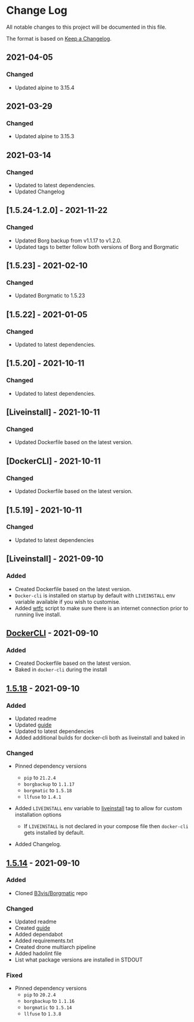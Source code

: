 
# Change Log
All notable changes to this project will be documented in this file.
 
The format is based on [Keep a Changelog](http://keepachangelog.com/).

## 2021-04-05

### Changed

- Updated alpine to 3.15.4
 
## 2021-03-29

### Changed

- Updated alpine to 3.15.3

## 2021-03-14

### Changed

- Updated to latest dependencies.
- Updated Changelog

## [1.5.24-1.2.0] - 2021-11-22

### Changed

- Updated Borg backup from v1.1.17 to v1.2.0.
- Updated tags to better follow both versions of Borg and Borgmatic

## [1.5.23] - 2021-02-10

### Changed

- Updated Borgmatic to 1.5.23

## [1.5.22] - 2021-01-05
  
### Changed
 
- Updated to latest dependencies.

## [1.5.20] - 2021-10-11
  
### Changed
 
- Updated to latest dependencies.

## [Liveinstall] - 2021-10-11
  
### Changed

- Updated Dockerfile based on the latest version.

## [DockerCLI] - 2021-10-11
  
### Changed

- Updated Dockerfile based on the latest version.

## [1.5.19] - 2021-10-11
  
### Changed
 
- Updated to latest dependencies


## [Liveinstall] - 2021-09-10
  
### Added

- Created Dockerfile based on the latest version.
- `Docker-cli` is installed on startup by default with `LIVEINSTALL` env variable available if you wish to customise.
- Added [wtfc](https://github.com/typekpb/wtfc) script to make sure there is an internet connection prior to running live install.

## [DockerCLI](https://hub.docker.com/layers/164828805/modem7/borgmatic-docker/dockercli/images/sha256-992eeb053c59ad5cc953a4e96c3d702d32bb903b419463a27df9002e8a7f58fd?context=repo) - 2021-09-10
  
### Added

- Created Dockerfile based on the latest version.
- Baked in `docker-cli` during the install

## [1.5.18](https://hub.docker.com/layers/164830365/modem7/borgmatic-docker/1.5.18/images/sha256-12ad2daab8a13192908d9b5f37d7a5c0df1e76c87598bbf330f27c0fc11f78c4?context=repo) - 2021-09-10
  
### Added
 
- Updated readme
- Updated [guide](https://www.modem7.com/books/docker-backup/page/backup-docker-using-borgmatic)
- Updated to latest dependencies
- Added additional builds for docker-cli both as liveinstall and baked in

### Changed
  
- Pinned dependency versions
  - `pip` to `21.2.4`
  - `borgbackup` to `1.1.17`
  - `borgmatic` to `1.5.18`
  - `llfuse` to `1.4.1`

- Added `LIVEINSTALL` env variable to [liveinstall](https://hub.docker.com/layers/164828783/modem7/borgmatic-docker/liveinstall/images/sha256-9d53d2f4f00b7cf1e468db4a1ec10ac3698e0e61a7c0e666d6ac7954fc7f3aa2?context=repo) tag to allow for custom installation options
  - If `LIVEINSTALL` is not declared in your compose file then `docker-cli` gets installed by default. 

- Added Changelog.
 
## [1.5.14](https://hub.docker.com/layers/164832068/modem7/borgmatic-docker/1.5.14/images/sha256-f80eaa0fd3a9e1b42d91fb4fb677d07a43bdcfbc87db43f5a614b2de47b50209?context=repo) - 2021-09-10
 
### Added
- Cloned [B3vis/Borgmatic](https://hub.docker.com/r/b3vis/borgmatic) repo
  
### Changed

- Updated readme
- Created [guide](https://www.modem7.com/books/docker-backup/page/backup-docker-using-borgmatic)
- Added dependabot
- Added requirements.txt
- Created drone multiarch pipeline
- Added hadolint file
- List what package versions are installed in STDOUT

### Fixed

- Pinned dependency versions
  - `pip` to `20.2.4`
  - `borgbackup` to `1.1.16`
  - `borgmatic` to `1.5.14`
  - `llfuse` to `1.3.8`
